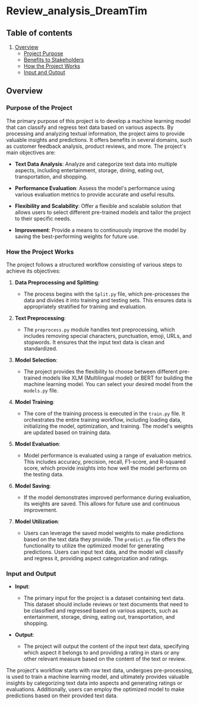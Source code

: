 # Review_analysis_DreamTim

## Table of contents
1. [Overview](#overview)
    - [Project Purpose](#project-purpose)
    - [Benefits to Stakeholders](#benefits-to-stakeholders)
    - [How the Project Works](#how-the-project-works)
    - [Input and Output](#input-and-output)

## Overview

### Purpose of the Project

The primary purpose of this project is to develop a machine learning model that can classify and regress text data based on various aspects. By processing and analyzing textual information, the project aims to provide valuable insights and predictions. It offers benefits in several domains, such as customer feedback analysis, product reviews, and more. The project's main objectives are:

- **Text Data Analysis**: Analyze and categorize text data into multiple aspects, including entertainment, storage, dining, eating out, transportation, and shopping.

- **Performance Evaluation**: Assess the model's performance using various evaluation metrics to provide accurate and useful results.

- **Flexibility and Scalability**: Offer a flexible and scalable solution that allows users to select different pre-trained models and tailor the project to their specific needs.

- **Improvement**: Provide a means to continuously improve the model by saving the best-performing weights for future use.

### How the Project Works

The project follows a structured workflow consisting of various steps to achieve its objectives:

1. **Data Preprocessing and Splitting**:
   - The process begins with the `Split.py` file, which pre-processes the data and divides it into training and testing sets. This ensures data is appropriately stratified for training and evaluation.

2. **Text Preprocessing**:
   - The `preprocess.py` module handles text preprocessing, which includes removing special characters, punctuation, emoji, URLs, and stopwords. It ensures that the input text data is clean and standardized.

3. **Model Selection**:
   - The project provides the flexibility to choose between different pre-trained models like XLM (Multilingual model) or BERT for building the machine learning model. You can select your desired model from the `models.py` file.

4. **Model Training**:
   - The core of the training process is executed in the `train.py` file. It orchestrates the entire training workflow, including loading data, initializing the model, optimization, and training. The model's weights are updated based on training data.

5. **Model Evaluation**:
   - Model performance is evaluated using a range of evaluation metrics. This includes accuracy, precision, recall, F1-score, and R-squared score, which provide insights into how well the model performs on the testing data.

6. **Model Saving**:
   - If the model demonstrates improved performance during evaluation, its weights are saved. This allows for future use and continuous improvement.

7. **Model Utilization**:
   - Users can leverage the saved model weights to make predictions based on the text data they provide. The `predict.py` file offers the functionality to utilize the optimized model for generating predictions. Users can input text data, and the model will classify and regress it, providing aspect categorization and ratings.

### Input and Output

- **Input**:
  - The primary input for the project is a dataset containing text data. This dataset should include reviews or text documents that need to be classified and regressed based on various aspects, such as entertainment, storage, dining, eating out, transportation, and shopping.

- **Output**:
  - The project will output the content of the input text data, specifying which aspect it belongs to and providing a rating in stars or any other relevant measure based on the content of the text or review.

The project's workflow starts with raw text data, undergoes pre-processing, is used to train a machine learning model, and ultimately provides valuable insights by categorizing text data into aspects and generating ratings or evaluations. Additionally, users can employ the optimized model to make predictions based on their provided text data.
